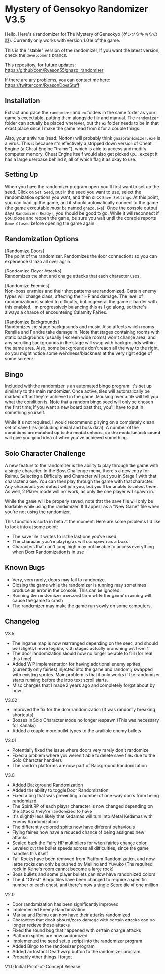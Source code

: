 Mystery of Gensokyo Randomizer V3.5
===================================

Hello. Here's a randomizer for The Mystery of Gensokyo (ゲンソウキョウの謎). Currently only works with Version 1.01e of the game.

This is the "stable" version of the randomizer; If you want the latest version, check the `development` branch.

This repository, for future updates:  
https://github.com/Ryason55/gnazo_randomizer

If there are any problems, you can contact me here:  
https://twitter.com/RyasonDoesStuff


Installation
---------------------------
Extract and place the `randomizer` and `ex` folders in the same folder as your game's executable, putting them alongside file and manual. The `randomizer` folder can actually be placed wherever, but the `ex` folder needs to be in that exact place since I make the game read from it for a couple things.

Also, your antivirus (read: Norton) will probably think `gnazorandomizer.exe` is a virus. This is because it's effectively a stripped down version of Cheat Engine (a Cheat Engine "trainer"), which is able to access and modify computer memory. Cheat Engine itself would also get picked up... except it has a large userbase behind it, all of which flag it as okay to use.


Setting Up
---------------------------
When you have the randomizer program open, you'll first want to set up the seed. Click on `Set Seed`, put in the seed you want to use, select the randomization options you want, and then click `Save Settings`. At this point, you can load up the game, and it should automatically connect to the game (the game executable *must* be named `gnazo.exe`). Once the console output says `Randomizer Ready!`, you should be good to go. While it will reconnect if you close and reopen the game, be sure you wait until the console reports `Game Closed` before opening the game again.


Randomization Options
---------------------------

[Randomize Doors]  
The point of the randomizer. Randomizes the door connections so you can experience Gnazo all over again.

[Randomize Player Attacks]  
Randomizes the shot and charge attacks that each character uses.

[Randomize Enemies]  
Non-boss enemies and their shot patterns are randomized. Certain enemy types will change class, affecting their HP and damage. The level of randomization is scaled to difficulty, but in general the game is harder with this enabled. I'm progressively balancing this as I go along, so there's always a chance of encountering Calamity Fairies.

[Randomize Backgrounds]  
Randomizes the stage backgrounds and music. Also affects which rooms Remilia and Flandre take damage in. Note that stages containing rooms with static backgrounds (usually 1-screen wide rooms) won't change area, and any scrolling backgrounds in the stage will swap with backgrounds within the same area. Also, some backgrounds don't reach all the way to the right, so you might notice some weirdness/blackness at the very right edge of some screens.


Bingo
---------------------------
Included with the randomizer is an automated bingo program. It's set up similarly to the main randomizer. Once active, tiles will automatically be marked off as they're achieved in the game. Mousing over a tile will tell you what the condition is. Note that a random bingo seed will only be chosen the first time; If you want a new board past that, you'll have to put in something yourself.

While it's not required, I would recommend playing on a completely clean set of save files (including medal and boss data). A number of the conditions are matched up to the medal unlocks, so the medal unlock sound will give you good idea of when you've achieved something.


Solo Character Challenge
---------------------------
A new feature to the randomizer is the ability to play through the game with a single character. In the Boss Challenge menu, there's a new entry for Reimu. Selecting a Difficulty and Character will put you in Stage 1 with that character alone. You can then play through the game with that character. Any characters you defeat will join you, but you'll be unable to select them. As well, 2 Player mode will not work, as only the one player will spawn in.

While the game will be properly saved, note that the save file will only be loadable while using the randomizer. It'll appear as a "New Game" file when you're not using the randomizer.

This function is sorta in beta at the moment. Here are some problems I'd like to look into at some point:
- The save file it writes to is the last one you've used
- The character you're playing as will *not* spawn as a boss
- Characters that can't jump high may not be able to access everything when Door Randomization is in use


Known Bugs
---------------------------
- Very, very rarely, doors may fail to randomize.
- Closing the game while the randomizer is running may sometimes produce an error in the console. This can be ignored.
- Running the randomizer a second time while the game's running will cause the game to crash
- The randomizer may make the game run slowly on some computers.


Changelog
---------------------------
V3.5
- The ingame map is now rearranged depending on the seed, and should be (slightly) more legible, with stages actually branching out from 1
- The door randomization should now no longer be able to fail (for real this time)
- Added WIP implementation for having additional enemy sprites (currently only fairies) injected into the game and randomly swapped with existing sprites. Main problem is that it only works if the randomizer starts running before the intro text scroll starts.
- Misc changes that I made 2 years ago and completely forgot about by now

V3.02
- Improved the fix for the door randomization (It was randomly breaking shortcuts)
- Bosses in Solo Character mode no longer respawn (This was necessary for Kanako)
- Added a couple more bullet types to the availible enemy bullets

V3.01
- Potentially fixed the issue where doors very rarely don't randomize
- Fixed a problem where you weren't able to delete save files due to the Solo Character handlers
- The random platforms are now part of Background Randomization

V3.0
- Added Background Randomization
- Added the ability to toggle Door Randomization
- Fixed a bug that was preventing a number of one-way doors from being randomized
- The Spirit/RP of each player character is now changed depending on the attacks they're randomized to have
- It's slightly less likely that Kedamas will turn into Metal Kedamas with Enemy Randomization
- The differently colored spirits now have different behaviours
- Flying fairies now have a reduced chance of being assigned new attacks
- Scaled back the Fairy HP multipliers for when fairies change color
- Leveled out the bullet speeds across all difficulties, since the game handles this itself
- Tall Rocks have been removed from Platform Randomization, and now large rocks can only be pushed by Meiling and Yuyuko (The required rock in Keine's room cannot become a large rock)
- Boss bullets and some player bullets can now have randomized colors
- The 4 "Chest" Bingo tiles have been changed to require a specific number of each chest, and there's now a single Score tile of one million

V2.0
- Door randomization has been significantly improved
- Implemented Enemy Randomization
- Marisa and Reimu can now have their attacks randomized
- Characters that dealt absurd/zero damage with certain attacks can no longer recieve those attacks
- Fixed the sound bug that happened with certain charge attacks
- Platform sprites are now randomized
- Implemented the seed setup script into the randomizer program
- Added Bingo to the randomizer program
- Added an Instant Deathwarp button to the randomizer program
- Probably other things I forgot

V1.0 Initial Proof-of-Concept Release
